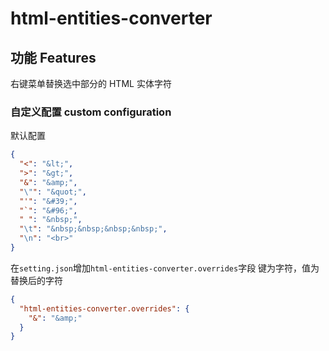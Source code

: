 # html-entities-converter

## 功能 Features

右键菜单替换选中部分的 HTML 实体字符

### 自定义配置 custom configuration

默认配置
```json
{
  "<": "&lt;",
  ">": "&gt;",
  "&": "&amp;",
  "\"": "&quot;",
  "'": "&#39;",
  "`": "&#96;",
  " ": "&nbsp;",
  "\t": "&nbsp;&nbsp;&nbsp;&nbsp;",
  "\n": "<br>"
}
```

在`setting.json`增加`html-entities-converter.overrides`字段
键为字符，值为替换后的字符

```json
{
  "html-entities-converter.overrides": {
    "&": "&amp;"
  }
}
```
